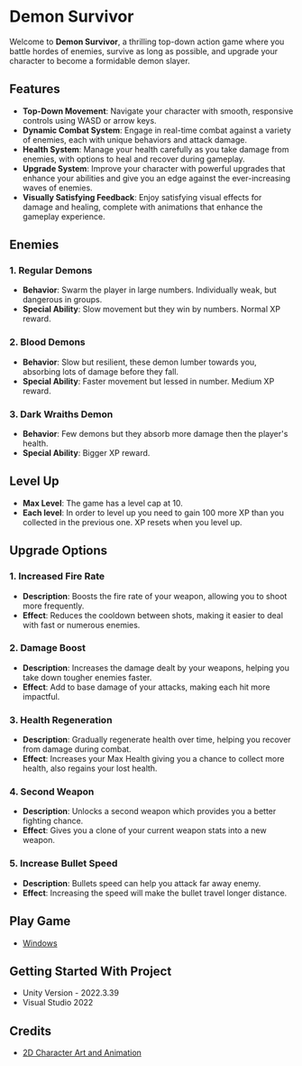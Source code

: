 # Demon Survivor

Welcome to **Demon Survivor**, a thrilling top-down action game where you battle hordes of enemies, survive as long as possible, and upgrade your character to become a formidable demon slayer.

## Features

- **Top-Down Movement**: Navigate your character with smooth, responsive controls using WASD or arrow keys.
- **Dynamic Combat System**: Engage in real-time combat against a variety of enemies, each with unique behaviors and attack damage.
- **Health System**: Manage your health carefully as you take damage from enemies, with options to heal and recover during gameplay.
- **Upgrade System**: Improve your character with powerful upgrades that enhance your abilities and give you an edge against the ever-increasing waves of enemies.
- **Visually Satisfying Feedback**: Enjoy satisfying visual effects for damage and healing, complete with animations that enhance the gameplay experience.

## Enemies

### 1. Regular Demons
- **Behavior**: Swarm the player in large numbers. Individually weak, but dangerous in groups.
- **Special Ability**: Slow movement but they win by numbers. Normal XP reward.

### 2. Blood Demons
- **Behavior**: Slow but resilient, these demon lumber towards you, absorbing lots of damage before they fall.
- **Special Ability**: Faster movement but lessed in number. Medium XP reward.

### 3. Dark Wraiths Demon
- **Behavior**: Few demons but they absorb more damage then the player's health.
- **Special Ability**: Bigger XP reward.

## Level Up

- **Max Level**: The game has a level cap at 10.
- **Each level**: In order to level up you need to gain 100 more XP than you collected in the previous one. XP resets when you level up.

## Upgrade Options

### 1. Increased Fire Rate
- **Description**: Boosts the fire rate of your weapon, allowing you to shoot more frequently.
- **Effect**: Reduces the cooldown between shots, making it easier to deal with fast or numerous enemies.

### 2. Damage Boost
- **Description**: Increases the damage dealt by your weapons, helping you take down tougher enemies faster.
- **Effect**: Add to base damage of your attacks, making each hit more impactful.

### 3. Health Regeneration
- **Description**: Gradually regenerate health over time, helping you recover from damage during combat.
- **Effect**: Increases your Max Health giving you a chance to collect more health, also regains your lost health.

### 4. Second Weapon
- **Description**: Unlocks a second weapon which provides you a better fighting chance.
- **Effect**: Gives you a clone of your current weapon stats into a new weapon.

### 5. Increase Bullet Speed
- **Description**: Bullets speed can help you attack far away enemy.
- **Effect**: Increasing the speed will make the bullet travel longer distance.

## Play Game
- [Windows](https://thenerdpoint60.itch.io/demon-surviour)

## Getting Started With Project
- Unity Version - 2022.3.39
- Visual Studio 2022

## Credits
- [2D Character Art and Animation](https://rgsdev.itch.io/free-cc0-modular-animated-vector-characters-2d)
